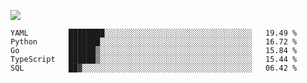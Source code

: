 ![](https://github-profile-summary-cards.vercel.app/api/cards/profile-details?username=igtm&theme=dracula)
<!--START_SECTION:waka-->
```text
YAML         ████████░░░░░░░░░░░░░░░░░░░░░░░░░░░░░░░░░   19.49 % 
Python       ███████░░░░░░░░░░░░░░░░░░░░░░░░░░░░░░░░░░   16.72 % 
Go           ██████▒░░░░░░░░░░░░░░░░░░░░░░░░░░░░░░░░░░   15.84 % 
TypeScript   ██████▒░░░░░░░░░░░░░░░░░░░░░░░░░░░░░░░░░░   15.44 % 
SQL          ██▓░░░░░░░░░░░░░░░░░░░░░░░░░░░░░░░░░░░░░░   06.42 % 
```
<!--END_SECTION:waka-->
